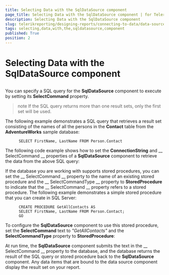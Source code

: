 ```yaml
---
title: Selecting Data with the SqlDataSource component
page_title: Selecting Data with the SqlDataSource component | for Telerik Reporting Documentation
description: Selecting Data with the SqlDataSource component
slug: telerikreporting/designing-reports/connecting-to-data/data-source-components/sqldatasource-component/selecting-data-with-the-sqldatasource-component
tags: selecting,data,with,the,sqldatasource,component
published: True
position: 2
---
```


# Selecting Data with the SqlDataSource component



## 

You can specify a SQL query for the __SqlDataSource__ component to execute by setting its
          __SelectCommand__ property.
        

>note If the SQL query returns more than one result sets, only the first set will be used.


The following example demonstrates a SQL query that retrieves
          a result set consisting of the names of all the persons in the __Contact__ table from the
          __AdventureWorks__ sample database:
        

	
          SELECT FirstName, LastName FROM Person.Contact
        



The following code example shows how to set the __ConnectionString__ and __
            SelectCommand
          __ properties of a __SqlDataSource__ component to retrieve the
          data from the above SQL query:
        



	



	



If the database you are working with supports stored procedures, you can set the __
            SelectCommand
          __ property to the name of an existing stored procedure and the __
            SelectCommandType
          __ property to __StoredProcedure__ to indicate that the __
            SelectCommand
          __ property refers to a stored procedure. The following example demonstrates a simple
          stored procedure that you can create in SQL Server:
        

	
          CREATE PROCEDURE GetAllContacts AS
          SELECT FirstName, LastName FROM Person.Contact;
          GO
        



To configure the __SqlDataSource__ component to use this stored procedure, set the
          __SelectCommand__ text to *"GetAllContacts"* and the
          __SelectCommandType__ property to __StoredProcedure__:
        



	



	



At run time, the __SqlDataSource__ component submits the text in the __
            SelectCommand
          __ property to the database, and the database returns the result of the SQL query or stored procedure
          back to the __SqlDataSource__ component. Any data items that are bound to the data source
          component display the result set on your report.
        
